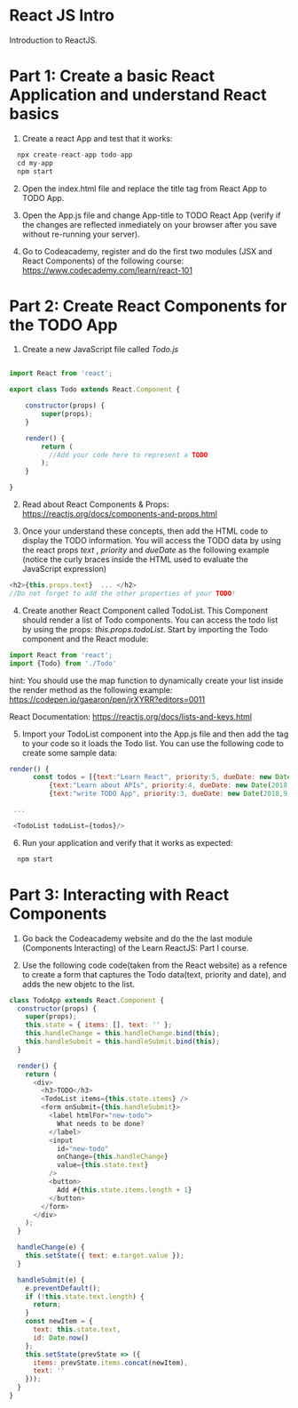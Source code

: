 # React JS Intro
Introduction to ReactJS.

# Part 1: Create a basic React Application and understand React basics

1. Create a react App and test that it works:

```javascript
  npx create-react-app todo-app
  cd my-app
  npm start
```
2. Open the index.html file and replace the title tag from React App to TODO App.

3. Open the App.js file and change App-title to TODO React App (verify if the changes are reflected inmediately on your browser after you save without re-running your server).

4. Go to Codeacademy, register and do the first two modules (JSX and React Components) of the following course: https://www.codecademy.com/learn/react-101

# Part 2: Create React Components for the TODO App

1. Create a new JavaScript file called *Todo.js*

```javascript

import React from 'react';

export class Todo extends React.Component {

    constructor(props) {
        super(props);
    }

    render() {
        return (
          //Add your code here to represent a TODO
        );
    }

}
```
2. Read about React Components & Props:  https://reactjs.org/docs/components-and-props.html

3. Once your understand these concepts, then add the HTML code to display the TODO information. You will access the TODO data by using the react props *text* ,  *priority* and *dueDate* as the following example (notice the curly braces inside the HTML used to evaluate the JavaScript expression)

```javascript
<h2>{this.props.text}  ... </h2>
//Do not forget to add the other properties of your TODO!
```

4. Create another React Component called TodoList. This Component should render a list of Todo components. You can access the todo list by using the props: *this.props.todoList*. Start by importing the Todo component and the React module:

```javascript
import React from 'react';
import {Todo} from './Todo'
```

hint: You should use the map function to dynamically create your list inside the render method as the following example: https://codepen.io/gaearon/pen/jrXYRR?editors=0011

React Documentation: https://reactjs.org/docs/lists-and-keys.html

5. Import your TodoList component into the App.js file and then add the <TodoList> tag to your code so it loads the Todo list.
  You can use the following code to create some sample data:

```javascript
render() {
      const todos = [{text:"Learn React", priority:5, dueDate: new Date() },
          {text:"Learn about APIs", priority:4, dueDate: new Date(2018,8,30) },
          {text:"write TODO App", priority:3, dueDate: new Date(2018,9,30) }];

 ...

 <TodoList todoList={todos}/>
```

6. Run your application and verify that it works as expected:

```javascript
  npm start
```


# Part 3: Interacting with React Components

1. Go back the Codeacademy website and do the the last module (Components Interacting) of the Learn ReactJS: Part I
course.

2. Use the following code code(taken from the React website) as a refence to create a form that captures the Todo data(text, priority and date), and adds the new objetc to the list.

```javascript
class TodoApp extends React.Component {
  constructor(props) {
    super(props);
    this.state = { items: [], text: '' };
    this.handleChange = this.handleChange.bind(this);
    this.handleSubmit = this.handleSubmit.bind(this);
  }

  render() {
    return (
      <div>
        <h3>TODO</h3>
        <TodoList items={this.state.items} />
        <form onSubmit={this.handleSubmit}>
          <label htmlFor="new-todo">
            What needs to be done?
          </label>
          <input
            id="new-todo"
            onChange={this.handleChange}
            value={this.state.text}
          />
          <button>
            Add #{this.state.items.length + 1}
          </button>
        </form>
      </div>
    );
  }

  handleChange(e) {
    this.setState({ text: e.target.value });
  }

  handleSubmit(e) {
    e.preventDefault();
    if (!this.state.text.length) {
      return;
    }
    const newItem = {
      text: this.state.text,
      id: Date.now()
    };
    this.setState(prevState => ({
      items: prevState.items.concat(newItem),
      text: ''
    }));
  }
}
```
